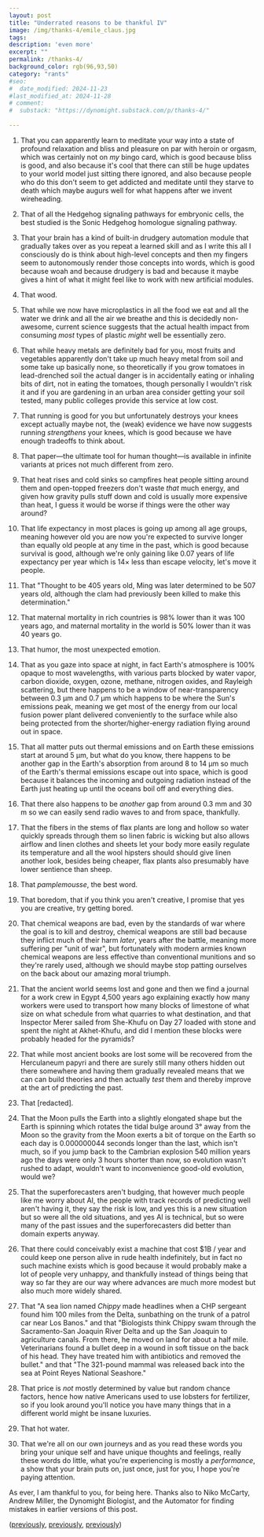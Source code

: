```yaml
---
layout: post
title: "Underrated reasons to be thankful IV"
image: /img/thanks-4/emile_claus.jpg
tags: 
description: 'even more'
excerpt: ""
permalink: /thanks-4/
background_color: rgb(96,93,50)
category: "rants"
#seo:
#  date_modified: 2024-11-23
#last_modified_at: 2024-11-28
# comment:
#  substack: "https://dynomight.substack.com/p/thanks-4/"
  
---
```


1. That you can apparently learn to meditate your way into a state of profound relaxation and bliss and pleasure on par with heroin or orgasm, which was certainly not on *my* bingo card, which is good because bliss is good, and also because it's cool that there can still be huge updates to your world model just sitting there ignored, and also because people who do this don't seem to get addicted and meditate until they starve to death which maybe augurs well for what happens after we invent wireheading.
  
2. That of all the Hedgehog signaling pathways for embryonic cells, the best studied is the Sonic Hedgehog homologue signaling pathway.
  
3. That your brain has a kind of built-in drudgery automation module that gradually takes over as you repeat a learned skill and as I write this all I consciously do is think about high-level concepts and then my fingers seem to autonomously render those concepts into words, which is good because woah and because drudgery is bad and because it maybe gives a hint of what it might feel like to work with new artificial modules.
  
4. That wood.
    
5. That while we now have microplastics in all the food we eat and all the water we drink and all the air we breathe and this is decidedly non-awesome, current science suggests that the actual health impact from consuming *most* types of plastic *might* well be essentially zero.
  
6. That while heavy metals are definitely bad for you, most fruits and vegetables apparently don't take up much heavy metal from soil and some take up basically none, so theoretically if you grow tomatoes in lead-drenched soil the actual danger is in accidentally eating or inhaling bits of dirt, not in eating the tomatoes, though personally I wouldn't risk it and if you are gardening in an urban area consider getting your soil tested, many public colleges provide this service at low cost.
  
7. That running is good for you but unfortunately destroys your knees except actually maybe not, the (weak) evidence we have now suggests running *strengthens* your knees, which is good because we have enough tradeoffs to think about.
  
8. That paper—the ultimate tool for human thought—is available in infinite variants at prices not much different from zero.
  
9. That heat rises and cold sinks so campfires heat people sitting around them and open-topped freezers don't waste *that* much energy, and given how gravity pulls stuff down and cold is usually more expensive than heat, I guess it would be worse if things were the other way around?
  
10. That life expectancy in most places is going up among all age groups, meaning however old you are now you're expected to survive longer than equally old people at any time in the past, which is good because survival is good, although we're only gaining like 0.07 years of life expectancy per year which is 14× less than escape velocity, let's move it people.
  
11. That "Thought to be 405 years old, Ming was later determined to be 507 years old, although the clam had previously been killed to make this determination."
  
12. That maternal mortality in rich countries is 98% lower than it was 100 years ago, and maternal mortality in the world is 50% lower than it was 40 years go.
  
13. That humor, the most unexpected emotion.
  
14. That as you gaze into space at night, in fact Earth's atmosphere is 100% opaque to most wavelengths, with various parts blocked by water vapor, carbon dioxide, oxygen, ozone, methane, nitrogen oxides, and Rayleigh scattering, but there happens to be a window of near-transparency between 0.3 μm and 0.7 μm which happens to be where the Sun's emissions peak, meaning we get most of the energy from our local fusion power plant delivered conveniently to the surface while also being protected from the shorter/higher-energy radiation flying around out in space.
  
15. That all matter puts out thermal emissions and on Earth these emissions start at around 5 μm, but what do you know, there happens to be another gap in the Earth's absorption from around 8 to 14 μm so much of the Earth's thermal emissions escape out into space, which is good because it balances the incoming and outgoing radiation instead of the Earth just heating up until the oceans boil off and everything dies.
  
16. That there also happens to be *another* gap from around 0.3 mm and 30 m so we can easily send radio waves to and from space, thankfully.
  
17. That the fibers in the stems of flax plants are long and hollow so water quickly spreads through them so linen fabric is wicking but also allows airflow and linen clothes and sheets let your body more easily regulate its temperature and all the wool hipsters should should give linen another look, besides being cheaper, flax plants also presumably have lower sentience than sheep.
  
18. That *pamplemousse*, the best word.

19. That boredom, that if you think you aren't creative, I promise that yes you are creative, try getting bored.

20. That chemical weapons are bad, even by the standards of war where the goal is to kill and destroy, chemical weapons are still bad because they inflict much of their harm *later*, years after the battle, meaning more suffering per "unit of war", but fortunately with modern armies known chemical weapons are less effective than conventional munitions and so they're rarely used, although we should maybe stop patting ourselves on the back about our amazing moral triumph.

21. That the ancient world seems lost and gone and then we find a journal for a work crew in Egypt 4,500 years ago explaining exactly how many workers were used to transport how many blocks of limestone of what size on what schedule from what quarries to what destination, and that Inspector Merer sailed from She-Khufu on Day 27 loaded with stone and spent the night at Akhet-Khufu, and did I mention these blocks were probably headed for the pyramids?
  
22. That while most ancient books are lost some will be recovered from the Herculaneum papyri and there are surely still many others hidden out there somewhere and having them gradually revealed means that we can can build theories and then actually *test* them and thereby improve at the art of predicting the past.
  
23. That [redacted].
  
24. That the Moon pulls the Earth into a slightly elongated shape but the Earth is spinning which rotates the tidal bulge around 3° away from the Moon so the gravity from the Moon exerts a bit of torque on the Earth so each day is 0.000000044 seconds longer than the last, which isn't much, so if you jump back to the Cambrian explosion 540 million years ago the days were only 3 hours shorter than now, so evolution wasn't rushed to adapt, wouldn't want to inconvenience good-old evolution, would we?
  
25. That the superforecasters aren't budging, that however much people like me worry about AI, the people with track records of predicting well aren't having it, they say the risk is low, and yes this is a new situation but so were all the old situations, and yes AI is technical, but so were many of the past issues and the superforecasters did better than domain experts anyway.
  
26. That there could conceivably exist a machine that cost \$1B / year and could keep one person alive in rude health indefinitely, but in fact no such machine exists which is good because it would probably make a lot of people very unhappy, and thankfully instead of things being that way so far they are our way where advances are much more modest but also much more widely shared.
  
27. That "A sea lion named *Chippy* made headlines when a CHP sergeant found him 100 miles from the Delta, sunbathing on the trunk of a patrol car near Los Banos." and that "Biologists think Chippy swam through the Sacramento-San Joaquin River Delta and up the San Joaquin to agriculture canals. From there, he moved on land for about a half mile. Veterinarians found a bullet deep in a wound in soft tissue on the back of his head. They have treated him with antibiotics and removed the bullet." and that "The 321-pound mammal was released back into the sea at Point Reyes National Seashore."
  
28. That price is *not* mostly determined by value but random chance factors, hence how native Americans used to use lobsters for fertilizer, so if you look around you'll notice you have many things that in a different world might be insane luxuries.
  
29. That hot water.
  
30. That we're all on our own journeys and as you read these words you bring your unique self and have unique thoughts and feelings, really these words do little, what you're experiencing is mostly a *performance*, a show that your brain puts on, just once, just for you, I hope you're paying attention.
  
As ever, I am thankful to you, for being here. Thanks also to Niko McCarty, Andrew Miller, the Dynomight Biologist, and the Automator for finding mistakes in earlier versions of this post.

([previously](/thanks/), [previously](/thanks-2/), [previously](/thanks-3/))